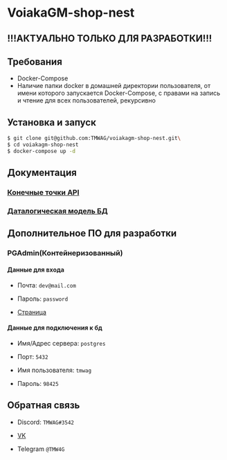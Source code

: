 # VoiakaGM-shop-nest

## !!!АКТУАЛЬНО ТОЛЬКО ДЛЯ РАЗРАБОТКИ!!!

## Требования

+ Docker-Compose
+ Наличие папки docker в домашней директории пользователя, от имени которого запускается Docker-Compose, с правами на запись и чтение для всех пользователей, рекурсивно

## Установка и запуск

```bash
$ git clone git@github.com:TMWAG/voiakagm-shop-nest.git\
$ cd voiakagm-shop-nest
$ docker-compose up -d
```

## Документация

### [Конечные точки API](http://localhost:5000/api/docs)

### [Даталогическая модель БД](VoiakaGM.drawio)

## Дополнительное ПО для разработки

### PGAdmin(Контейнеризованный)

#### Данные для входа

+ Почта: ```dev@mail.com```

+ Пароль: ```password```

+ [Страница](http://localhost:5050)

#### Данные для подключения к бд

+ Имя/Адрес сервера: ```postgres```

+ Порт: ```5432```

+ Имя пользователя: ```tmwag```

+ Пароль: ```98425```

## Обратная связь

+ Discord: ```TMWAG#3542```

+ [VK](https://vk.com/tmwag)

+ Telegram ```@TMW4G```